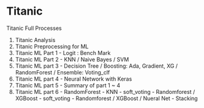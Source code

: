 # Titanic
Titanic Full Processes

1) Titanic Analysis
2) Titanic Preprocessing for ML
3) Titanic ML Part 1 - Logit : Bench Mark
4) Titanic ML Part 2 - KNN / Naive Bayes / SVM
5) Titanic ML part 3 - Decision Tree / Boosting: Ada, Gradient, XG / RandomForest / Ensemble: Voting_clf
6) Titanic ML part 4 - Neural Network with Keras
7) Titanic ML part 5 - Summary of part 1 ~ 4
8) Titanic ML part 6 - RandomForest
                     - KNN 
                     - soft_voting - Randomforest / XGBoost
                     - soft_voting - Randomforest / XGBoost / Nueral Net
                     - Stacking
